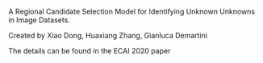 A Regional Candidate Selection Model for Identifying Unknown Unknowns in Image Datasets. 

Created by Xiao Dong, Huaxiang Zhang, Gianluca Demartini

The details can be found in the ECAI 2020  paper
